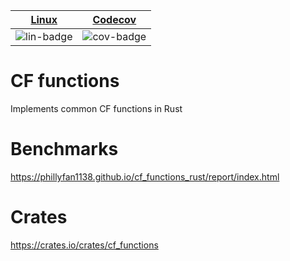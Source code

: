 | [Linux][lin-link] |  [Codecov][cov-link]  |
| :---------------: | :-------------------: |
| ![lin-badge]      | ![cov-badge]          |

[lin-badge]: https://github.com/phillyfan1138/cf_functions_rust/workflows/Rust/badge.svg
[lin-link]:  https://github.com/phillyfan1138/cf_functions_rust/actions
[cov-badge]: https://codecov.io/gh/phillyfan1138/cf_functions_rust/branch/master/graph/badge.svg
[cov-link]:  https://codecov.io/gh/phillyfan1138/cf_functions_rust

# CF functions

Implements common CF functions in Rust

# Benchmarks

https://phillyfan1138.github.io/cf_functions_rust/report/index.html

# Crates

https://crates.io/crates/cf_functions